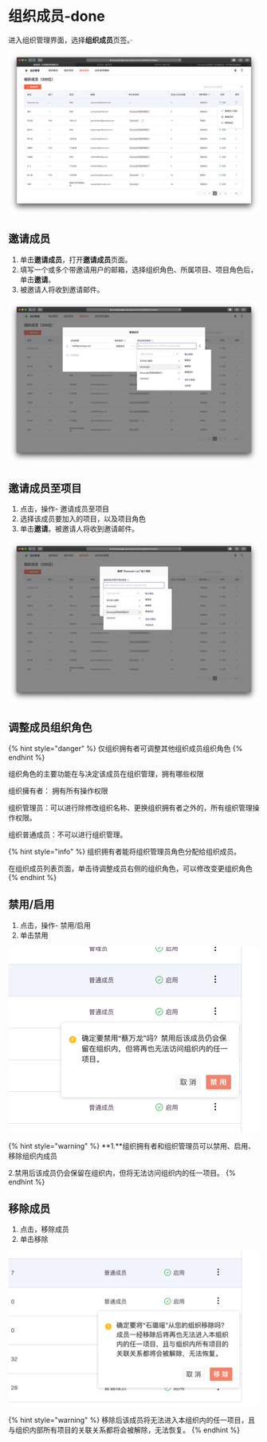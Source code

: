 # 组织成员-done

进入组织管理界面，选择**组织成员**页签。·

![](../../.gitbook/assets/ying-mu-jie-tu-20200418-xia-wu-5.25.38.png)



## 邀请成员

1. 单击**邀请成员**，打开**邀请成员**页面。
2. 填写一个或多个带邀请用户的邮箱，选择组织角色、所属项目、项目角色后，单击**邀请**。
3. 被邀请人将收到邀请邮件。

![](../../.gitbook/assets/ying-mu-jie-tu-20200418-xia-wu-5.28.05.png)



## 邀请成员至项目

1. 点击，操作- 邀请成员至项目 
2. 选择该成员要加入的项目，以及项目角色
3. 单击**邀请**。被邀请人将收到邀请邮件。

![](../../.gitbook/assets/ying-mu-jie-tu-20200418-xia-wu-5.58.22.png)



## 调整成员组织角色

{% hint style="danger" %}
仅组织拥有者可调整其他组织成员组织角色
{% endhint %}

组织角色的主要功能在与决定该成员在组织管理，拥有哪些权限 

组织擁有者： 拥有所有操作权限

组织管理员：可以进行除修改组织名称、更换组织拥有者之外的，所有组织管理操作权限。 

组织普通成员：不可以进行组织管理。

{% hint style="info" %}
组织拥有者能将组织管理员角色分配给组织成员。

在组织成员列表页面，单击待调整成员右侧的组织角色，可以修改变更组织角色
{% endhint %}



## 禁用/启用

1. 点击，操作- 禁用/启用
2. 单击禁用

![](../../.gitbook/assets/ying-mu-jie-tu-20200418-xia-wu-6.08.53.png)

{% hint style="warning" %}
**1.**组织拥有者和组织管理员可以禁用、启用、移除组织内成员

2.禁用后该成员仍会保留在组织内，但将无法访问组织内的任一项目。
{% endhint %}



## 移除成员

1. 点击，移除成员
2. 单击移除

![](../../.gitbook/assets/ying-mu-jie-tu-20200418-xia-wu-6.10.46.png)

{% hint style="warning" %}
移除后该成员将无法进入本组织内的任一项目，且与组织内部所有项目的关联关系都将会被解除，无法恢复。
{% endhint %}

